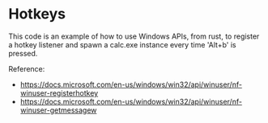 
# Hotkeys

This code is an example of how to use Windows APIs, from rust, to register a hotkey listener
and spawn a calc.exe instance every time 'Alt+b' is pressed.

Reference:

* https://docs.microsoft.com/en-us/windows/win32/api/winuser/nf-winuser-registerhotkey
* https://docs.microsoft.com/en-us/windows/win32/api/winuser/nf-winuser-getmessagew
